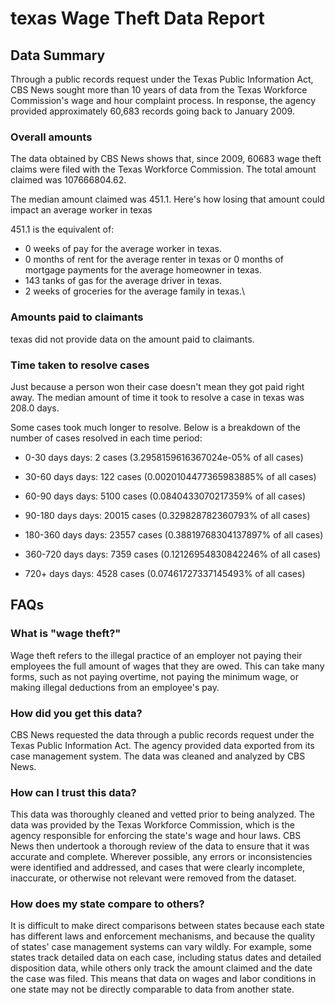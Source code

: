 # texas Wage Theft Data Report

## Data Summary

Through a public records request under the Texas Public Information Act, CBS News sought more than 10 years of data from the Texas Workforce Commission's wage and hour complaint process. In response, the agency provided approximately 60,683 records going back to January 2009.



### Overall amounts

The data obtained by CBS News shows that, since 2009, 60683 wage theft claims were filed with the Texas Workforce Commission. The total amount claimed was 107666804.62.

The median amount claimed was 451.1. Here's how losing that amount could impact an average worker in texas

451.1 is the equivalent of: 
* 0 weeks of pay for the average worker in texas.
* 0 months of rent for the average renter in texas or 0 months of mortgage payments for the average homeowner in texas.
* 143 tanks of gas for the average driver in texas.
* 2 weeks of groceries for the average family in texas.\

### Amounts paid to claimants

texas did not provide data on the amount paid to claimants.


### Time taken to resolve cases

Just because a person won their case doesn't mean they got paid right away. The median amount of time it took to resolve a case in texas was 208.0 days.

Some cases took much longer to resolve. Below is a breakdown of the number of cases resolved in each time period: 

* 0-30 days days: 2 cases (3.2958159616367024e-05% of all cases)

* 30-60 days days: 122 cases (0.0020104477365983885% of all cases)

* 60-90 days days: 5100 cases (0.0840433070217359% of all cases)

* 90-180 days days: 20015 cases (0.329828782360793% of all cases)

* 180-360 days days: 23557 cases (0.38819768304137897% of all cases)

* 360-720 days days: 7359 cases (0.12126954830842246% of all cases)

* 720+ days days: 4528 cases (0.07461727337145493% of all cases)



## FAQs

### What is "wage theft?"

Wage theft refers to the illegal practice of an employer not paying their employees the full amount of wages that they are owed. This can take many forms, such as not paying overtime, not paying the minimum wage, or making illegal deductions from an employee's pay.

###  How did you get this data?

CBS News requested the data through a public records request under the Texas Public Information Act. The agency provided data exported from its case management system. The data was cleaned and analyzed by CBS News.

### How can I trust this data? 

This data was thoroughly cleaned and vetted prior to being analyzed. The data was provided by the Texas Workforce Commission, which is the agency responsible for enforcing the state's wage and hour laws. CBS News then undertook a thorough review of the data to ensure that it was accurate and complete. Wherever possible, any errors or inconsistencies were identified and addressed, and cases that were clearly incomplete, inaccurate, or otherwise not relevant were removed from the dataset.

### How does my state compare to others? 

It is difficult to make direct comparisons between states because each state has different laws and enforcement mechanisms, and because the quality of states' case management systems can vary wildly. For example, some states track detailed data on each case, including status dates and detailed disposition data, while others only track the amount claimed and the date the case was filed. This means that data on wages and labor conditions in one state may not be directly comparable to data from another state.